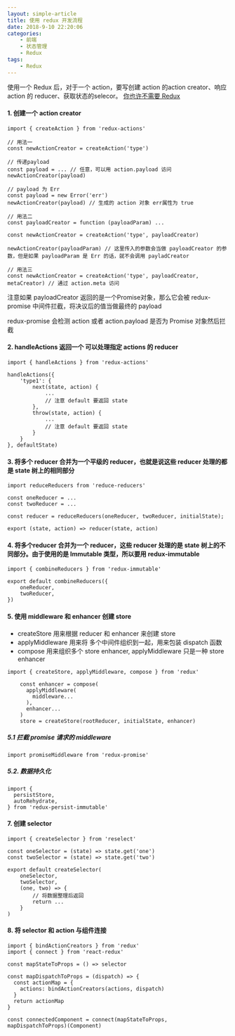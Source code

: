 ```yaml
---
layout: simple-article
title: 使用 redux 开发流程
date: 2018-9-10 22:20:06
categories:
    - 前端
    - 状态管理
    - Redux
tags:
    - Redux
---
```


使用一个 Redux 后，对于一个 action，要写创建 action 的action creator、响应 action 的 reducer、获取状态的selecor。
[你也许不需要 Redux](https://zhuanlan.zhihu.com/p/22597353)
<!-- more -->

#### 1. 创建一个 action creator
```
import { createAction } from 'redux-actions'

// 用法一
const newActionCreator = createAction('type')

// 传递payload
const payload = ... // 任意，可以用 action.payload 访问
newActionCreator(payload)

// payload 为 Err
const payload = new Error('err')
newActionCreator(payload) // 生成的 action 对象 err属性为 true

// 用法二
const payloadCreator = function (payloadParam) ...

const newActionCreator = createAction('type', payloadCreator)

newActionCreator(payloadParam) // 这里传入的参数会当做 payloadCreator 的参数，但是如果 payloadParam 是 Err 的话，就不会调用 payladCreator 

// 用法三
const newActionCreator = createAction('type', payloadCreator, metaCreator) // 通过 action.meta 访问
```
注意如果 payloadCreator 返回的是一个Promise对象，那么它会被 redux-promise 中间件拦截，将决议后的值当做最终的 payload

redux-promise 会检测 action 或者 action.payload 是否为 Promise 对象然后拦截
#### 2. handleActions 返回一个 可以处理指定 actions 的 reducer
```
import { handleActions } from 'redux-actions'

handleActions({
    'type1': {
        next(state, action) {
            ...
            // 注意 default 要返回 state
        },
        throw(state, action) {
            ...
            // 注意 default 要返回 state
        }
    }
}, defaultState)
```
#### 3. 将多个 reducer 合并为一个平级的 reducer，也就是说这些 reducer 处理的都是 state 树上的相同部分
```
import reduceReducers from 'reduce-reducers'

const oneReducer = ...
const twoReducer = ...

const reducer = reduceReducers(oneReducer, twoReducer, initialState);

export (state, action) => reducer(state, action)
```
#### 4. 将多个reducer 合并为一个 reducer，这些 reducer 处理的是 state 树上的不同部分。由于使用的是 Immutable 类型，所以要用 redux-immutable
```
import { combineReducers } from 'redux-immutable'

export default combineReducers({
    oneReducer,
    twoReducer,
})
```

#### 5. 使用 middleware 和 enhancer 创建 store
- createStore 用来根据 reducer 和 enhancer 来创建 store
- applyMiddleware 用来将 多个中间件组织到一起，用来包装 dispatch 函数
- compose 用来组织多个 store enhancer, applyMiddleware 只是一种 store enhancer
```
import { createStore, applyMiddleware, compose } from 'redux'

    const enhancer = compose(
      applyMiddleware(
        middleware...
      ),
      enhancer...
    )
    store = createStore(rootReducer, initialState, enhancer)
```

##### 5.1 拦截 promise 请求的 middleware
```
import promiseMiddleware from 'redux-promise'
```

##### 5.2. 数据持久化
```
import {
  persistStore,
  autoRehydrate,
} from 'redux-persist-immutable'
```

#### 7. 创建 selector
```
import { createSelector } from 'reselect'

const oneSelector = (state) => state.get('one')
const twoSelector = (state) => state.get('two')

export default createSelector(
    oneSelector,
    twoSelector,
    (one, two) => {
        // 将数据整理后返回
        return ...
    }
)
```

#### 8. 将 selector 和 action 与组件连接
```
import { bindActionCreators } from 'redux'
import { connect } from 'react-redux'

const mapStateToProps = () => selector

const mapDispatchToProps = (dispatch) => {
  const actionMap = {
    actions: bindActionCreators(actions, dispatch)
  }
  return actionMap
}

const connectedComponent = connect(mapStateToProps, mapDispatchToProps)(Component)
```